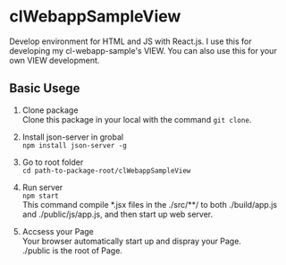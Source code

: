 # clWebappSampleView
Develop environment for HTML and JS with React.js.
I use this for developing my cl-webapp-sample's VIEW.
You can also use this for your own VIEW development.

## Basic Usege
1. Clone package  
Clone this package in your local with the command `git clone`.

2. Install json-server in grobal  
`npm install json-server -g`

3. Go to root folder  
`cd path-to-package-root/clWebappSampleView`

4. Run server  
`npm start`  
This command compile \*.jsx files in the ./src/\*\*/ to both ./build/app.js and ./public/js/app.js, and then start up web server.

5. Accsess your Page  
Your browser automatically start up and dispray your Page.  
./public is the root of Page.
